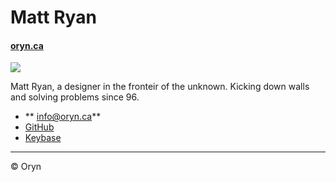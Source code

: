 # Matt Ryan

#### [oryn.ca](https://oryn.ca)

![](photo.jpg)

Matt Ryan, a designer in the fronteir of the unknown. Kicking down walls and solving problems since 96.

- ** [info@oryn.ca](mailto:info@oryn.ca)**
- [GitHub](https://github.com/oryn)
- [Keybase](https://keybase.io/oryn)

---

© Oryn
